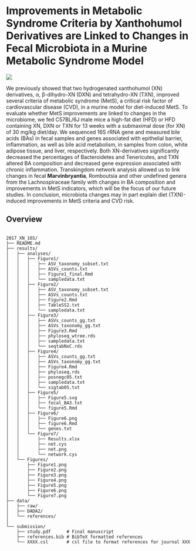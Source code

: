 # Improvements in Metabolic Syndrome Criteria by Xanthohumol Derivatives are Linked to Changes in Fecal Microbiota in a Murine Metabolic Syndrome Model 

![](https://img.shields.io/badge/Project-PhD-blue.svg?style=flat)

We previously showed that two hydrogenated xanthohumol (XN) derivatives, α, β-dihydro-XN (DXN) and tetrahydro-XN (TXN), improved several criteria of metabolic syndrome (MetS), a critical risk factor of cardiovascular disease 
(CVD), in a murine model for diet-induced MetS. To evaluate whether MetS improvements are linked to changes in the microbiome, we fed C57BL/6J male mice a high-fat diet (HFD) or HFD containing XN, DXN or TXN for 13 weeks with a 
submaximal dose (for XN) of 30 mg/kg diet/day. We sequenced 16S rRNA gene and measured bile acids (BAs) in fecal samples and genes associated with epithelial barrier, inflammation, as well as bile acid metabolism, in samples from 
colon, white adipose tissue, and liver, respectively. Both XN-derivatives significantly decreased the percentages of Bacteroidetes and Tenericutes, and TXN altered BA composition and decreased gene expression associated with 
chronic inflammation. Transkingdom network analysis allowed us to link changes in fecal **Marvinbryantia**, 
Romboutsia and other undefined genera from the Lachnospiraceae family with changes in BA composition and improvements in MetS 
indicators, which will be the focus of our future studies. In conclusion, microbiota changes may in part explain diet (TXN)-induced improvements in MetS criteria and CVD risk.

## Overview

```text

2017_XN_16S/
├── README.md
├── results/
│   ├── analyses/
│   │   ├── Figure1/
│   │   │	├── ASV_taxonomy_subset.txt
│   │	│	├── ASVs_counts.txt
│   │	│	├── Figure1_final.Rmd
│   │	│	└── sampledata.txt
│   │   ├── Figure2/
│   │	│	├── ASV_taxonomy_subset.txt
│   │	│	├── ASVs_counts.txt
│   │	│	├── Figure2.Rmd
│   │	│	├── TableSS2.txt
│   │	│	└── sampledata.txt			
│   │   ├── Figure3/
│   │	│	├── ASVs_counts_gg.txt
│   │	│	├── ASVs_taxonomy_gg.txt
│   │	│	├── Figure3.Rmd
│   │	│	├── phyloseq_wtree.rds
│   │	│	├── sampledata.txt
│   │	│	└── seqtabNoC.rds
│   │   ├── Figure4/
│   │	│	├── ASVs_counts_gg.txt
│   │	│	├── ASVs_taxonomy_gg.txt
│   │	│	├── Figure4.Rmd
│   │	│	├── phyloseq.rds
│   │	│	├── posnegc05.txt
│   │	│	├── sampledata.txt
│   │	│	└── sigtab05.txt
│   │   ├── Figure5/
│   │	│	├── Figure5.svg
│   │	│	├── fecal_BA3.txt
│   │	│	└── figure5.Rmd
│   │   ├── Figure6/
│   │	│	├── Figure6.png
│   │	│	├── figure6.Rmd
│   │	│	└── genes.txt
│   │   └── Figure7/
│   │		├── Results.xlsx
│   │		├── net.cys
│   │		├── net.png
│   │		└── network.cys
│   └── Figures/
│       ├── Figure1.png
│       ├── Figure2.png
│       ├── Figure3.png
│       ├── Figure4.png
│       ├── Figure5.png
│       ├── Figure6.png
│       └── Figure7.png
├── data/
│	├── raw/
│	├── DADA2/
│	└── references/
│
└── submission/
	├── study.pdf      # Final manuscript
	├── references.bib # BibTeX formatted references
	└── XXXX.csl       # csl file to format references for journal XXX

```
